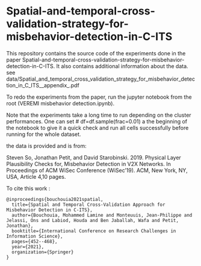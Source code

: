 # Spatial-and-temporal-cross-validation-strategy-for-misbehavior-detection-in-C-ITS

This repository contains the source code of the experiments done in the paper Spatial-and-temporal-cross-validation-strategy-for-misbehavior-detection-in-C-ITS.
It also contains additional information about the data. see data/Spatial_and_temporal_cross_validation_strategy_for_misbehavior_detection_in_C_ITS__appendix_.pdf

To redo the experiments from the paper, run the jupyter notebook from the root (VEREMI misbehavior detection.ipynb).

Note that the experiments take a long time to run depending on the cluster performances. One can set # df=df.sample(frac=0.01) a the beginning of the notebook to give it a quick check and run all cells successfully before running for the whole dataset.


the data is provided and is from:

Steven So, Jonathan Petit, and David Starobinski. 2019. Physical Layer Plausibility Checks for, Misbehavior Detection in V2X Networks. In Proceedings of ACM WiSec Conference (WiSec’19). ACM, New York, NY, USA, Article 4,10 pages.

To cite this work :
```
@inproceedings{bouchouia2021spatial,
  title={Spatial and Temporal Cross-Validation Approach for Misbehavior Detection in C-ITS},
  author={Bouchouia, Mohammed Lamine and Monteuuis, Jean-Philippe and Jelassi, Ons and Labiod, Houda and Ben Jaballah, Wafa and Petit, Jonathan},
  booktitle={International Conference on Research Challenges in Information Science},
  pages={452--468},
  year={2021},
  organization={Springer}
}
```
